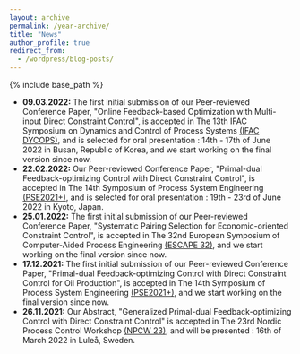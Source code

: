 ```yaml
---
layout: archive
permalink: /year-archive/
title: "News"
author_profile: true
redirect_from:
  - /wordpress/blog-posts/
---
```


{% include base_path %}
* **09.03.2022:** The first initial submission of our Peer-reviewed Conference Paper, "Online Feedback-based Optimization with Multi-input Direct Constraint Control", is accepted in The 13th IFAC Symposium on Dynamics and Control of Process Systems [(IFAC DYCOPS)](http://dycops2022.org/), and is selected for oral presentation : 14th - 17th of June 2022 in Busan, Republic of Korea, and we start working on the final version since now.
* **22.02.2022:** Our Peer-reviewed Conference Paper, "Primal-dual Feedback-optimizing Control with Direct Constraint Control", is accepted in The 14th Symposium of Process System Engineering [(PSE2021+)](http://pse2021.jp/index.html), and is selected for oral presentation : 19th - 23rd of June 2022 in Kyoto, Japan.
* **25.01.2022:** The first initial submission of our Peer-reviewed Conference Paper, "Systematic Pairing Selection for Economic-oriented Constraint Control", is accepted in The 32nd European Symposium of Computer-Aided Process Engineering [(ESCAPE 32)](https://escape32.inp-toulouse.fr/en/index.html), and we start working on the final version since now.
* **17.12.2021:** The first initial submission of our Peer-reviewed Conference Paper, "Primal-dual Feedback-optimizing Control with Direct Constraint Control for Oil Production", is accepted in The 14th Symposium of Process System Engineering [(PSE2021+)](http://pse2021.jp/index.html), and we start working on the final version since now.
* **26.11.2021:** Our Abstract, "Generalized Primal-dual Feedback-optimizing Control with Direct Constraint Control" is accepted in The 23rd Nordic Process Control Workshop [(NPCW 23)](https://www.ltu.se/research/subjects/control/NPCW-konferens?l=en), and will be presented : 16th of March 2022 in Luleå, Sweden.


<!--{% include base_path %}
{% capture written_year %}'None'{% endcapture %}
{% for post in site.posts %}
  {% capture year %}{{ post.date | date: '%Y' }}{% endcapture %}
  {% if year != written_year %}
    <h2 id="{{ year | slugify }}" class="archive__subtitle">{{ year }}</h2>
    {% capture written_year %}{{ year }}{% endcapture %}
  {% endif %}
  {% include archive-single.html %}
{% endfor %}-->
